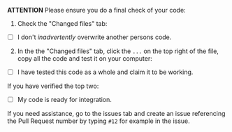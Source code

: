 **ATTENTION** Please ensure you do a final check of your code:

1. Check the "Changed files" tab:
- [ ]  I don't *inadvertently* overwrite another persons code.
2. In the the "Changed files" tab, click the `...` on the top right of the file, copy all the code and test it on your computer:
- [ ] I have tested this code as a whole and claim it to be working.

If you have verified the top two:
- [ ] My code is ready for integration.

If you need assistance, go to the issues tab and create an issue referencing the Pull Request number by typing `#12` for example in the issue.
